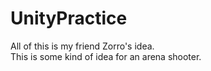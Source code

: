 # UnityPractice
All of this is my friend Zorro's idea.</br>
This is some kind of idea for an arena shooter.
